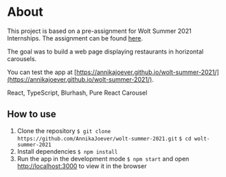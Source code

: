 # About

This project is based on a pre-assignment for Wolt Summer 2021 Internships. The assignment can be found [here](https://github.com/woltapp/summer2021-internship).

The goal was to build a web page displaying restaurants in horizontal carousels.

You can test the app at [https://annikajoever.github.io/wolt-summer-2021/](https://annikajoever.github.io/wolt-summer-2021/).

React, TypeScript, Blurhash, Pure React Carousel

## How to use

1. Clone the repository
`$ git clone https://github.com/AnnikaJoever/wolt-summer-2021.git`
`$ cd wolt-summer-2021`
2. Install dependencies
`$ npm install`
3. Run the app in the development mode `$ npm start` and open [http://localhost:3000](http://localhost:3000) to view it in the browser